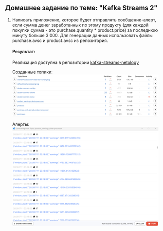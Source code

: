 ## Домашнее задание по теме: "Kafka Streams 2"

1. Написать приложение, которое будет отправлять сообщение-алерт, если сумма денег заработанных по этому продукту (для каждой покупки сумма - это purchase.quantity * product.price) за последнюю минуту больше 3 000.
Для генерации данных использовать файлы purchase.avsc и product.avsc из репозитория.

    #### Результат:

    Реализация доступна в репозитории [kafka-streams-netology](https://github.com/ivanmanokhin/kafka-streams-netology)

    Созданные топики:
    ![](./assets/images/topics.png)

    Алерты:
    ![](./assets/images/alerts.png)